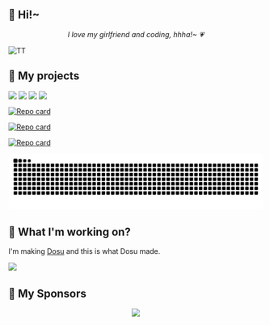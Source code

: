 ## 🎉 Hi!~

*<p align="center">I love my girlfriend and coding, hhha!~ 💗</p>*

![TT](./TT.HEIC)
<!-- <img src="./TT.HEIC" alt="app"/> -->

## 🔧 My projects

<img src="https://img.shields.io/npm/dm/react-native-reanimated-carousel.svg?style=flat-square&colorB=007ec6" height="22" align="top" /> <img src="https://img.shields.io/npm/dw/react-native-reanimated-carousel.svg?style=flat-square&colorB=007ec6" height="22" align="top" /> <img src="https://img.shields.io/github/issues/dohooo/react-native-reanimated-carousel.svg?style=flat-square" height="22" align="top" /> <img src="https://img.shields.io/github/issues-closed/dohooo/react-native-reanimated-carousel.svg?style=flat-square&colorB=44cc11" height="22" align="top" />

[![Repo card](https://github-readme-stats.vercel.app/api/pin/?username=dohooo&repo=react-native-reanimated-carousel&theme=dark&wlb=true)](https://github.com/dohooo/react-native-reanimated-carousel)

[![Repo card](https://github-readme-stats.vercel.app/api/pin/?username=Crossbell-Box&repo=xLog-mobile&theme=dark)](https://github.com/Crossbell-Box/xLog-mobile)

[![Repo card](https://github-readme-stats.vercel.app/api/pin/?username=Crossbell-Box&repo=xLog&theme=dark)](https://github.com/Crossbell-Box/xLog)

<p align="center">
  <img src="https://raw.githubusercontent.com/dohooo/dohooo/output/github-contribution-grid-snake.svg" />
</p>

## 👀 What I'm working on?
I'm making [Dosu](https://dosu.dev/) and this is what Dosu made.

<img src="https://github.com/dohooo/dohooo/assets/32405058/bd1050b0-1589-4395-ba7c-a4533d334855"/>

## 🫡 My Sponsors

<p align="center">
  <img src='https://github.com/dohooo/sponsors/blob/master/sponsors.png?raw=true'/>
</p>

